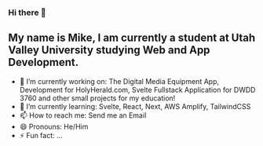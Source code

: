 ### Hi there 👋

## My name is Mike, I am currently a student at Utah Valley University studying Web and App Development.

- 🔭 I’m currently working on: The Digital Media Equipment App, Development for HolyHerald.com, Svelte Fullstack Application for DWDD 3760 and other small projects for my education!
- 🌱 I’m currently learning: Svelte, React, Next, AWS Amplify, TailwindCSS
- 📫 How to reach me: Send me an Email
- 😄 Pronouns: He/Him
- ⚡ Fun fact: ...

